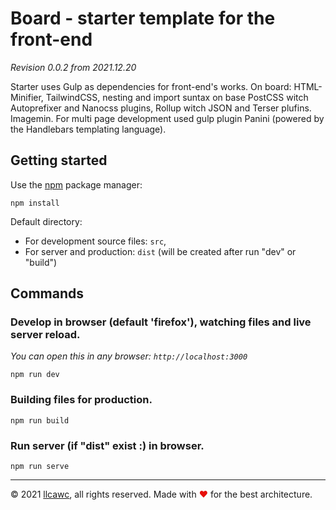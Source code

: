 # Board - starter template for the front-end

_Revision 0.0.2 from 2021.12.20_

Starter uses Gulp as dependencies for front-end's works. On board: HTML-Minifier, TailwindCSS, nesting and import suntax on base PostCSS witch Autoprefixer and Nanocss plugins, Rollup witch JSON and Terser plufins. Imagemin. For multi page development used gulp plugin Panini (powered by the Handlebars templating language).

## Getting started

Use the [npm](https://www.npmjs.com/) package manager:
```
npm install
```

Default directory:
- For development source files: `src`,
- For server and production: `dist` (will be created after run "dev" or "build")

## Commands

### Develop in browser (default 'firefox'), watching files and live server reload.
_You can open this in any browser: `http://localhost:3000`_
```
npm run dev
```

### Building files for production.
```
npm run build
```

### Run server (if "dist" exist :) in browser.
```
npm run serve
```

----

&copy;&nbsp;2021 [llcawc](https://github.com/llcawc), all rights reserved. Made&nbsp;with&nbsp;<span style="color: #e60f0a;">&#10084;</span>&nbsp;for&nbsp;the&nbsp;best&nbsp;architecture.
